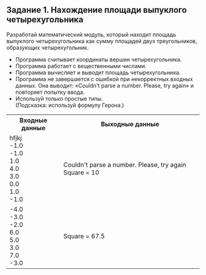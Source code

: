 ## Задание 1. Нахождение площади выпуклого четырехугольника
Разработай математический модуль, который находит площадь выпуклого четырехугольника как сумму площадей двух треугольников, образующих четырехугольник.
* Программа считывает координаты вершин четырехугольника. 
* Программа работает с вещественными числами.
* Программа вычисляет и выводит площадь четырехугольника.
* Программа не завершается с ошибкой при некорректных входных данных. Она выводит: «Couldn't parse a number. Please, try again» и повторяет попытку ввода.
* Используй только простые типы.
<br>(Подсказка: используй формулу Герона.)

<table>
    <tr>
        <th>Входные данные</th>
        <th>Выходные данные</th>
    </tr>
    <tr>
        <td>hfjkj<br>-1.0<br>-1.0<br>1.0<br>4.0<br>3.0<br>0.0<br>1.0<br>-1.0</td>
        <td>Couldn't parse a number. Please, try again
Square = 10</td>
    </tr>
 <tr>
        <td>-4.0<br>-3.0<br>-2.0<br>6.0<br>5.0<br>3.0<br>7.0<br>-3.0	</td>
        <td>Square = 67.5</td>
    </tr>
</table>
